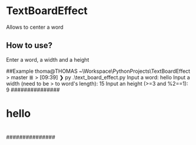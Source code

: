 # TextBoardEffect
Allows to center a word

## How to use?
Enter a word, a width and a height

##Example
thoma@THOMAS ~\Workspace\PythonProjects\TextBoardEffect > master ≣ >                                                                                                                                      [09:39]
❯ py .\text_board_effect.py
Input a word: hello
Input a width (need to be > to word's length): 15
Input an height (>=3 and %2==1): 9
###############
#             #
#             #
#             #
#    hello    #
#             #
#             #
#             #
###############
